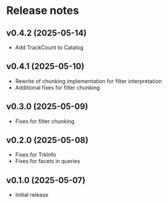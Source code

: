 # Release notes

## v0.4.2 (2025-05-14)

- Add TrackCount to Catalog


## v0.4.1 (2025-05-10)

- Rewrite of chunking implementation for filter interpretation
- Additional fixes for filter chunking


## v0.3.0 (2025-05-09)

- Fixes for filter chunking


## v0.2.0 (2025-05-08)

- Fixes for TrkInfo
- Fixes for facets in queries


## v0.1.0 (2025-05-07)

- Initial release
